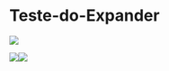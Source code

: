 # Teste-do-Expander


<img src="https://github.com/walistoteles/Teste-do-Expander/issues/1#issue-1097856764"/>


<img src = "https://img.shields.io/badge/Xamarin-3498DB?style=for-the-badge&logo=xamarin&logoColor=white"/><img src = "https://img.shields.io/badge/C%23-239120?style=for-the-badge&logo=c-sharp&logoColor=white"/>

